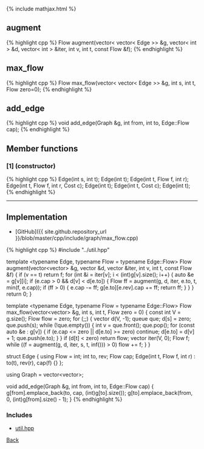 {% include mathjax.html %}

## augment

{% highlight cpp %}
Flow augment(vector< vector< Edge >> &g, vector< int > &d, vector< int > &iter, int v, int t, const Flow &f);
{% endhighlight %}

## max_flow

{% highlight cpp %}
Flow max_flow(vector< vector< Edge >> &g, int s, int t, Flow zero=0);
{% endhighlight %}

## add_edge

{% highlight cpp %}
void add_edge(Graph &g, int from, int to, Edge::Flow cap);
{% endhighlight %}

## Member functions

### [1] (constructor)
{% highlight cpp %}
Edge(int s, int t);
Edge(int t);
Edge(int t, Flow f, int r);
Edge(int t, Flow f, int r, Cost c);
Edge(int t);
Edge(int t, Cost c);
Edge(int t);
{% endhighlight %}


---------------------------------------

## Implementation

- [GitHub]({{ site.github.repository_url }}/blob/master/cpp/include/graph/max_flow.cpp)

{% highlight cpp %}
#include "../util.hpp"

template <typename Edge, typename Flow = typename Edge::Flow>
Flow augment(vector<vector<Edge>> &g, vector<int> &d, vector<int> &iter, int v,
             int t, const Flow &f) {
  if (v == t)
    return f;
  for (int &i = iter[v]; i < (int)g[v].size(); i++) {
    auto &e = g[v][i];
    if (e.cap > 0 && d[v] < d[e.to]) {
      Flow ff = augment(g, d, iter, e.to, t, min(f, e.cap));
      if (ff > 0) {
        e.cap -= ff;
        g[e.to][e.rev].cap += ff;
        return ff;
      }
    }
  }
  return 0;
}

template <typename Edge, typename Flow = typename Edge::Flow>
Flow max_flow(vector<vector<Edge>> &g, int s, int t, Flow zero = 0) {
  const int V = g.size();
  Flow flow = zero;
  for (;;) {
    vector<int> d(V, -1);
    queue<int> que;
    d[s] = zero;
    que.push(s);
    while (!que.empty()) {
      int v = que.front();
      que.pop();
      for (const auto &e : g[v]) {
        if (e.cap <= zero || d[e.to] >= zero)
          continue;
        d[e.to] = d[v] + 1;
        que.push(e.to);
      }
    }
    if (d[t] < zero)
      return flow;
    vector<int> iter(V, 0);
    Flow f;
    while ((f = augment(g, d, iter, s, t, inf<Flow>())) > 0)
      flow += f;
  }
}

struct Edge {
  using Flow = int;
  int to, rev;
  Flow cap;
  Edge(int t, Flow f, int r) : to(t), rev(r), cap(f) {}
};

using Graph = vector<vector<Edge>>;

void add_edge(Graph &g, int from, int to, Edge::Flow cap) {
  g[from].emplace_back(to, cap, (int)g[to].size());
  g[to].emplace_back(from, 0, (int)g[from].size() - 1);
}
{% endhighlight %}

### Includes

- [util.hpp](../util)

[Back](../..)
